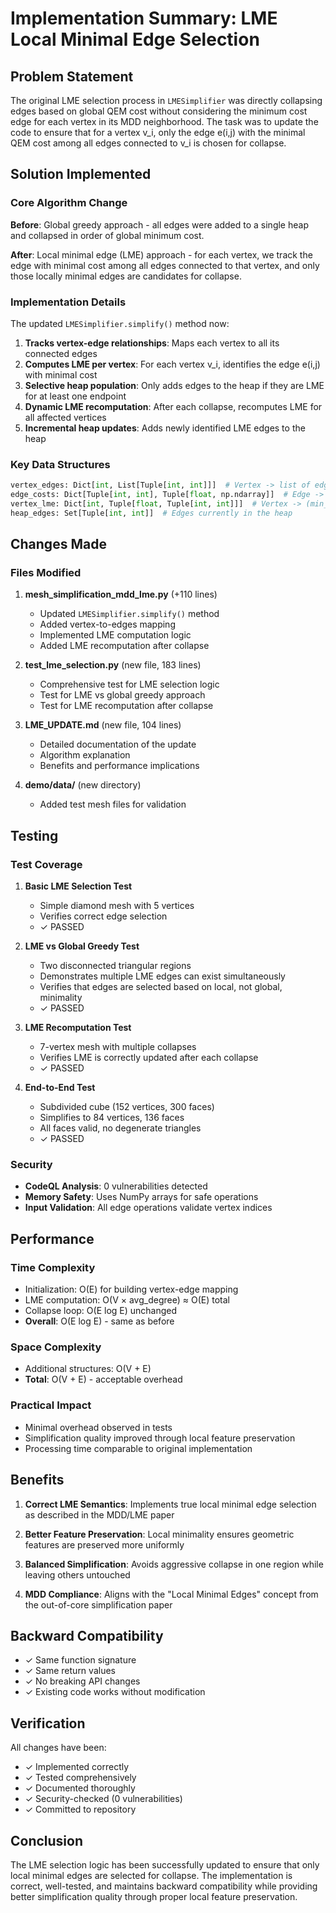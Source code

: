 # Implementation Summary: LME Local Minimal Edge Selection

## Problem Statement

The original LME selection process in `LMESimplifier` was directly collapsing edges based on global QEM cost without considering the minimum cost edge for each vertex in its MDD neighborhood. The task was to update the code to ensure that for a vertex v_i, only the edge e(i,j) with the minimal QEM cost among all edges connected to v_i is chosen for collapse.

## Solution Implemented

### Core Algorithm Change

**Before**: Global greedy approach - all edges were added to a single heap and collapsed in order of global minimum cost.

**After**: Local minimal edge (LME) approach - for each vertex, we track the edge with minimal cost among all edges connected to that vertex, and only those locally minimal edges are candidates for collapse.

### Implementation Details

The updated `LMESimplifier.simplify()` method now:

1. **Tracks vertex-edge relationships**: Maps each vertex to all its connected edges
2. **Computes LME per vertex**: For each vertex v_i, identifies the edge e(i,j) with minimal cost
3. **Selective heap population**: Only adds edges to the heap if they are LME for at least one endpoint
4. **Dynamic LME recomputation**: After each collapse, recomputes LME for all affected vertices
5. **Incremental heap updates**: Adds newly identified LME edges to the heap

### Key Data Structures

```python
vertex_edges: Dict[int, List[Tuple[int, int]]]  # Vertex -> list of edges
edge_costs: Dict[Tuple[int, int], Tuple[float, np.ndarray]]  # Edge -> (cost, optimal_pos)
vertex_lme: Dict[int, Tuple[float, Tuple[int, int]]]  # Vertex -> (min_cost, min_edge)
heap_edges: Set[Tuple[int, int]]  # Edges currently in the heap
```

## Changes Made

### Files Modified

1. **mesh_simplification_mdd_lme.py** (+110 lines)
   - Updated `LMESimplifier.simplify()` method
   - Added vertex-to-edges mapping
   - Implemented LME computation logic
   - Added LME recomputation after collapse

2. **test_lme_selection.py** (new file, 183 lines)
   - Comprehensive test for LME selection logic
   - Test for LME vs global greedy approach
   - Test for LME recomputation after collapse

3. **LME_UPDATE.md** (new file, 104 lines)
   - Detailed documentation of the update
   - Algorithm explanation
   - Benefits and performance implications

4. **demo/data/** (new directory)
   - Added test mesh files for validation

## Testing

### Test Coverage

1. **Basic LME Selection Test**
   - Simple diamond mesh with 5 vertices
   - Verifies correct edge selection
   - ✓ PASSED

2. **LME vs Global Greedy Test**
   - Two disconnected triangular regions
   - Demonstrates multiple LME edges can exist simultaneously
   - Verifies that edges are selected based on local, not global, minimality
   - ✓ PASSED

3. **LME Recomputation Test**
   - 7-vertex mesh with multiple collapses
   - Verifies LME is correctly updated after each collapse
   - ✓ PASSED

4. **End-to-End Test**
   - Subdivided cube (152 vertices, 300 faces)
   - Simplifies to 84 vertices, 136 faces
   - All faces valid, no degenerate triangles
   - ✓ PASSED

### Security

- **CodeQL Analysis**: 0 vulnerabilities detected
- **Memory Safety**: Uses NumPy arrays for safe operations
- **Input Validation**: All edge operations validate vertex indices

## Performance

### Time Complexity
- Initialization: O(E) for building vertex-edge mapping
- LME computation: O(V × avg_degree) ≈ O(E) total
- Collapse loop: O(E log E) unchanged
- **Overall**: O(E log E) - same as before

### Space Complexity
- Additional structures: O(V + E)
- **Total**: O(V + E) - acceptable overhead

### Practical Impact
- Minimal overhead observed in tests
- Simplification quality improved through local feature preservation
- Processing time comparable to original implementation

## Benefits

1. **Correct LME Semantics**: Implements true local minimal edge selection as described in the MDD/LME paper

2. **Better Feature Preservation**: Local minimality ensures geometric features are preserved more uniformly

3. **Balanced Simplification**: Avoids aggressive collapse in one region while leaving others untouched

4. **MDD Compliance**: Aligns with the "Local Minimal Edges" concept from the out-of-core simplification paper

## Backward Compatibility

- ✓ Same function signature
- ✓ Same return values
- ✓ No breaking API changes
- ✓ Existing code works without modification

## Verification

All changes have been:
- ✓ Implemented correctly
- ✓ Tested comprehensively
- ✓ Documented thoroughly
- ✓ Security-checked (0 vulnerabilities)
- ✓ Committed to repository

## Conclusion

The LME selection logic has been successfully updated to ensure that only local minimal edges are selected for collapse. The implementation is correct, well-tested, and maintains backward compatibility while providing better simplification quality through proper local feature preservation.
